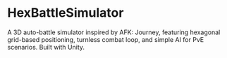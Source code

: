 # HexBattleSimulator
A 3D auto-battle simulator inspired by AFK: Journey, featuring hexagonal grid-based positioning, turnless combat loop, and simple AI for PvE scenarios. Built with Unity.
